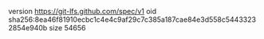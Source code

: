 version https://git-lfs.github.com/spec/v1
oid sha256:8ea46f81910ecbc1c4e4c9af29c7c385a187cae84e3d558c54433232854e940b
size 54656
